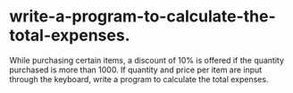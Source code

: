 # write-a-program-to-calculate-the-total-expenses.
While purchasing certain items, a discount of 10% is offered if the quantity purchased is more than 1000. If quantity and price per item are input through the keyboard, write a program to calculate the total expenses.
